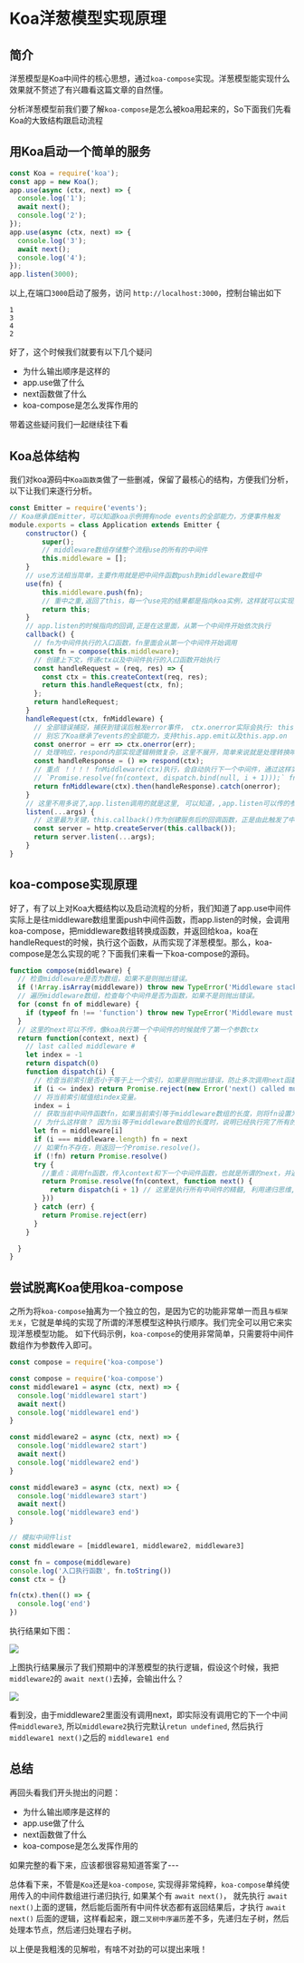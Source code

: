 # Koa洋葱模型实现原理

## 简介
洋葱模型是Koa中间件的核心思想，通过`koa-compose`实现。洋葱模型能实现什么效果就不赘述了有兴趣看这篇文章的自然懂。

分析洋葱模型前我们要了解`koa-compose`是怎么被koa用起来的，So下面我们先看Koa的大致结构跟启动流程

## 用Koa启动一个简单的服务
```javascript
const Koa = require('koa');
const app = new Koa();
app.use(async (ctx, next) => {
  console.log('1');
  await next();
  console.log('2');
});
app.use(async (ctx, next) => {
  console.log('3');
  await next();
  console.log('4');
});
app.listen(3000);
```
以上,在端口`3000`启动了服务，访问 `http://localhost:3000`，控制台输出如下
```
1
3
4
2
```

好了，这个时候我们就要有以下几个疑问
- 为什么输出顺序是这样的
- app.use做了什么
- next函数做了什么
- koa-compose是怎么发挥作用的

带着这些疑问我们一起继续往下看


## Koa总体结构
我们对koa源码中`Koa函数类`做了一些删减，保留了最核心的结构，方便我们分析，以下让我们来逐行分析。

```javascript
const Emitter = require('events');
// Koa继承自Emitter，可以知道koa示例拥有node events的全部能力，方便事件触发
module.exports = class Application extends Emitter {
    constructor() {
        super();
        // middleware数组存储整个流程use的所有的中间件
        this.middleware = [];
    }
    // use方法相当简单，主要作用就是把中间件函数push到middleware数组中
    use(fn) {
        this.middleware.push(fn);
        // 重中之重,返回了this，每一个use完的结果都是指向koa实例，这样就可以实现链式调用
        return this;
    }
    // app.listen的时候指向的回调,正是在这里面，从第一个中间件开始依次执行
    callback() {
      // fn为中间件执行的入口函数，fn里面会从第一个中间件开始调用
      const fn = compose(this.middleware);
      // 创建上下文，传递ctx以及中间件执行的入口函数开始执行
      const handleRequest = (req, res) => {
        const ctx = this.createContext(req, res);
        return this.handleRequest(ctx, fn);
      };
      return handleRequest;
    }
    handleRequest(ctx, fnMiddleware) {
      // 全部错误捕捉，捕获到错误后触发error事件， ctx.onerror实际会执行: this.app.emit('error', err, this), 如果我们在在app实例上监听了error事件，就可以轻松捕捉到全局错误并上报。
      // 别忘了Koa继承了events的全部能力，支持this.app.emit以及this.app.on
      const onerror = err => ctx.onerror(err);
      // 处理响应，respond内部实现逻辑稍微复杂，这里不展开，简单来说就是处理转换响应数据body, 通过res.end(body) 返回给客户端
      const handleResponse = () => respond(ctx);
      // 重点 ！！！！ fnMiddleware(ctx)执行，会自动执行下一个中间件，通过这样实现：
      // `Promise.resolve(fn(context, dispatch.bind(null, i + 1)));` fn为中间件函数
      return fnMiddleware(ctx).then(handleResponse).catch(onerror);
    }
    // 这里不用多说了,app.listen调用的就是这里, 可以知道，,app.listen可以传的参数还不止一个，跟node的server.listen的参数保持一致
    listen(...args) {
      // 这里最为关键，this.callback()作为创建服务后的回调函数，正是由此触发了中间件的执行。
      const server = http.createServer(this.callback());
      return server.listen(...args);
    }
}
```

## koa-compose实现原理

好了，有了以上对Koa大概结构以及启动流程的分析，我们知道了app.use中间件实际上是往middleware数组里面push中间件函数，而app.listen的时候，会调用koa-compose，把middleware数组转换成函数，并返回给koa，koa在handleRequest的时候，执行这个函数，从而实现了洋葱模型。那么，koa-compose是怎么实现的呢？下面我们来看一下koa-compose的源码。

```javascript
function compose(middleware) {
  // 检查middleware是否为数组，如果不是则抛出错误。
  if (!Array.isArray(middleware)) throw new TypeError('Middleware stack must be an array!')
  // 遍历middleware数组，检查每个中间件是否为函数，如果不是则抛出错误。
  for (const fn of middleware) {
    if (typeof fn !== 'function') throw new TypeError('Middleware must be composed of functions!')
  }
  // 这里的next可以不传，像koa执行第一个中间件的时候就传了第一个参数ctx
  return function(context, next) {
    // last called middleware #
    let index = -1
    return dispatch(0)
    function dispatch(i) {
      // 检查当前索引是否小于等于上一个索引，如果是则抛出错误，防止多次调用next函数。
      if (i <= index) return Promise.reject(new Error('next() called multiple times'))
      // 将当前索引赋值给index变量。
      index = i
      // 获取当前中间件函数fn，如果当前索引等于middleware数组的长度，则将fn设置为next函数。
      // 为什么这样做？ 因为当i等于middleware数组的长度时，说明已经执行完了所有的中间件，此时fn为空，此时应该执行next函数。
      let fn = middleware[i]
      if (i === middleware.length) fn = next
      // 如果fn不存在，则返回一个Promise.resolve()。
      if (!fn) return Promise.resolve()
      try {
        //重点：调用fn函数，传入context和下一个中间件函数，也就是所谓的next，并返回一个Promise
        return Promise.resolve(fn(context, function next() {
          return dispatch(i + 1) // 这里是执行所有中间件的精髓, 利用递归思维,每次执行一个中间件,如果调用next,则会继续往下执行。但如果在当前中间件里执行的await next()后, next()后面的代码需要等后面所有中间件都返回了结果才能继续往下执行，这就是所谓的洋葱模型以及关键的实现所在
        }))
      } catch (err) {
        return Promise.reject(err)
      }
    }

  }
}
```
## 尝试脱离Koa使用koa-compose
之所为将`koa-compose`抽离为一个独立的包，是因为它的功能非常单一而且`与框架无关`，它就是单纯的实现了所谓的洋葱模型这种执行顺序。我们完全可以用它来实现洋葱模型功能。
如下代码示例，`koa-compose`的使用非常简单，只需要将中间件数组作为参数传入即可。

```javascript
const compose = require('koa-compose')

const compose = require('koa-compose')
const middleware1 = async (ctx, next) => {
  console.log('middleware1 start')
  await next()
  console.log('middleware1 end')
}

const middleware2 = async (ctx, next) => {
  console.log('middleware2 start')
  await next()
  console.log('middleware2 end')
}

const middleware3 = async (ctx, next) => {
  console.log('middleware3 start')
  await next()
  console.log('middleware3 end')
}

// 模拟中间件list
const middleware = [middleware1, middleware2, middleware3]

const fn = compose(middleware)
console.log('入口执行函数', fn.toString())
const ctx = {}

fn(ctx).then(() => {
  console.log('end')
})
```
执行结果如下图：

![](https://image.jianfengke.com/kb20240822230344.png)

上图执行结果展示了我们预期中的洋葱模型的执行逻辑，假设这个时候，我把`middleware2`的 `await next()`去掉，会输出什么？

![](https://image.jianfengke.com/kb20240822232129.png)

看到没，由于middleware2里面没有调用next，即实际没有调用它的下一个中间件`middleware3`, 所以`middleware2`执行完默认`retun undefined`, 然后执行`middleware1 next()`之后的 `middleware1 end`

## 总结
再回头看我们开头抛出的问题：
- 为什么输出顺序是这样的
- app.use做了什么
- next函数做了什么
- koa-compose是怎么发挥作用的
  
如果完整的看下来，应该都很容易知道答案了---
  
总体看下来，不管是`Koa`还是`koa-compose`, 实现得非常纯粹，`koa-compose`单纯使用传入的中间件数组进行递归执行, 如果某个有 `await next()`， 就先执行 `await next()`上面的逻辑，然后能后面所有中间件状态都有返回结果后，才执行 `await next()` 后面的逻辑，这样看起来，跟`二叉树中序遍历`差不多，先递归左子树，然后处理本节点，然后递归处理右子树。

以上便是我粗浅的见解啦，有啥不对劲的可以提出来哦！









